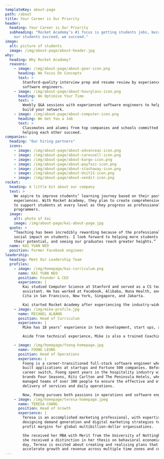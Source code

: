 ```yaml
---
templateKey: about-page
path: /about
title: Your Career is Our Priority
header:
  heading: Your Career is Our Priority
  subheading: "Rocket Academy’s #1 focus is getting students jobs, because when
    our students succeed, we succeed."
image:
  alt: picture of students
  image: /img/about-page/about-header.jpg
why:
  heading: Why Rocket Academy?
  reasons:
    - image: /img/about-page/about-gear-icon.png
      heading: We Focus On Concepts
      text: >
        Stanford-quality interview prep and resume review by experienced
        software engineers.
    - image: /img/about-page/about-hourglass-icon.png
      heading: We Optimise Your Time
      text: >
        Weekly Q&A sessions with experienced software engineers to help you
        build your network.
    - image: /img/about-page/about-computer-icon.png
      heading: We Get You a Job
      text: >
        Classmates and alumni from top companies and schools committed to
        helping each other succeed.
companies:
  heading: "Our hiring partners"
  icons:
    - image: /img/about-page/about-advanceai-icon.png
    - image: /img/about-page/about-carousell-icon.png
    - image: /img/about-page/about-kargo-icon.png
    - image: /img/about-page/about-payfazz-icon.png
    - image: /img/about-page/about-stashaway-icon.png
    - image: /img/about-page/about-Unit21-icon.png
    - image: /img/about-page/about-xendit-icon.png
rocket:
  heading: A little bit about our company
  text: >
    We aspire to improve students’ learning journey based on their past
    experiences. With Rocket Academy, they plan to create comprehensive courses
    to support students at every level as they progress as professional
    programmers.
  image:
    alt: photo of kai
    image: /img/about-page/kai-about-page.jpg
  quote: >
    “Teaching has been incredibly rewarding because of the professional and
    social impact on students. I look forward to helping more students achieve
    their potential, and seeing our graduates reach greater heights.”
  name: KAI YUAN NEO
  position: Former Facebook engineer
leadership:
  heading: Meet Our Leadership Team
  profiles:
    - image: /img/homepage/kai-curriculum.png
      name: KAI YUAN NEO
      position: Founder & CEO
      experience: |
        Kai studied Computer Science at Stanford and served as a CS teaching
        assistant. He has worked at Facebook, Alibaba, Nuna Health, and Dana
        Cita in San Francisco, New York, Singapore, and Jakarta.

        Kai started Rocket Academy after experiencing the industry-wide shortage of good software engineers. RA’s 6-month Bootcamp is a middle ground between long and expensive university courses and short and insufficient 12-week software engineering bootcamps.
    - image: /img/mike-profile.jpg
      name: MICHAEL ALBANO
      position: Head of Curriculum
      experience: |
        Mike has 18 years’ experience in tech development, start ups, and education. He is a former software and firmware engineer at multiple European and US based tech firms, who has taught tech courses at many educational levels, including professionals looking to upskill. 

        Aside from technical experience, Mike is also a trained Coaching professional, helping people to move forward in their personal and professional lives. Mike is passionate about the educational experience. He believes that any learning experience should be fun to be memorable and lasting. He hopes to create meaningful and enjoyable educational experiences here at Rocket Academy.

    - image: /img/homepage/foong-homepage.jpg
      name: FOONG LEUNG
      position: Head of Operations
      experience: |
        Foong is a career-transitioned full-stack software engineer who has
        built applications at startups and Fortune 500 companies. Before his
        career switch, Foong spent years in the hospitality industry with luxury
        brands Four Seasons, Ritz Carlton and The Peninsula Hotels, where he
        managed teams of over 300 people to ensure the effective and efficient
        delivery of services and daily operations.

        Now, Foong pursues both passions in operations and software engineering at Rocket Academy. He keeps operations running smoothly for the delivery of quality education and helps others pursue their goals in software engineering.
    - image: /img/homepage/teresa-homepage.jpeg
      name: TERESA CHANG
      position: Head of Growth
      experience: |
        Teresa is an accomplished marketing professional, with expertise in
        designing demand generation and digital marketing strategies to increase
        profit margins for global multibillion-dollar organisations. 

        She received her MBA with Merit from the University of Nottingham, for which
        she received a distinction in her thesis on behavioral economics. Every
        day, Teresa is excited about creating and realising plans that
        accelerate growth and revenue across multiple time zones and cultures.
---
```

